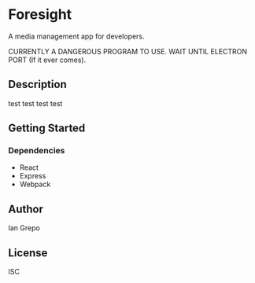 # Foresight

A media management app for developers.

CURRENTLY A DANGEROUS PROGRAM TO USE. WAIT UNTIL ELECTRON PORT (If it ever comes).

## Description

test test test test

## Getting Started

### Dependencies

* React
* Express
* Webpack

## Author

Ian Grepo 
<!-- [@DomPizzie](https://twitter.com/dompizzie) -->

## License

ISC
